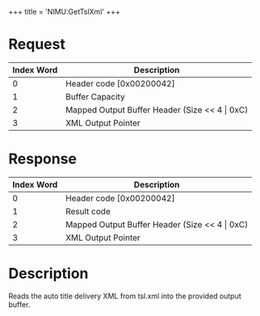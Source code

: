 +++
title = 'NIMU:GetTslXml'
+++

# Request

| Index Word | Description                                      |
|------------|--------------------------------------------------|
| 0          | Header code \[0x00200042\]                       |
| 1          | Buffer Capacity                                  |
| 2          | Mapped Output Buffer Header (Size \<\< 4 \| 0xC) |
| 3          | XML Output Pointer                               |

# Response

| Index Word | Description                                      |
|------------|--------------------------------------------------|
| 0          | Header code \[0x00200042\]                       |
| 1          | Result code                                      |
| 2          | Mapped Output Buffer Header (Size \<\< 4 \| 0xC) |
| 3          | XML Output Pointer                               |

# Description

Reads the auto title delivery XML from tsl.xml into the provided output
buffer.

